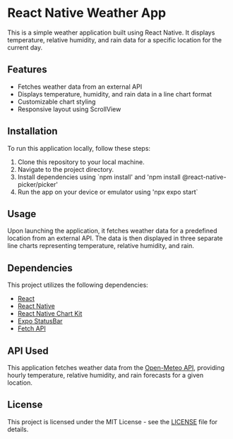 # React Native Weather App

This is a simple weather application built using React Native. It displays temperature, relative humidity, and rain data for a specific location for the current day.

## Features

- Fetches weather data from an external API
- Displays temperature, humidity, and rain data in a line chart format
- Customizable chart styling
- Responsive layout using ScrollView

## Installation

To run this application locally, follow these steps:

1. Clone this repository to your local machine.
2. Navigate to the project directory.
3. Install dependencies using `npm install' and 'npm install @react-native-picker/picker'
4. Run the app on your device or emulator using 'npx expo start` 

## Usage

Upon launching the application, it fetches weather data for a predefined location from an external API. The data is then displayed in three separate line charts representing temperature, relative humidity, and rain.

## Dependencies

This project utilizes the following dependencies:

- [React](https://reactjs.org/)
- [React Native](https://reactnative.dev/)
- [React Native Chart Kit](https://github.com/indiespirit/react-native-chart-kit)
- [Expo StatusBar](https://docs.expo.dev/versions/latest/react-native/statusbar/)
- [Fetch API](https://developer.mozilla.org/en-US/docs/Web/API/Fetch_API)

## API Used

This application fetches weather data from the [Open-Meteo API](https://open-meteo.com/), providing hourly temperature, relative humidity, and rain forecasts for a given location.


## License

This project is licensed under the MIT License - see the [LICENSE](LICENSE) file for details.
